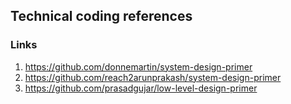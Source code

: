 ## Technical coding references

### Links
1. https://github.com/donnemartin/system-design-primer
2. https://github.com/reach2arunprakash/system-design-primer
3. https://github.com/prasadgujar/low-level-design-primer
